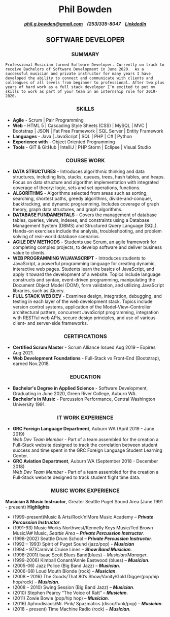 # <center>Phil Bowden 
##### <center><phil.g.bowden@gmail.com>&nbsp; &nbsp; (253)335-8047&nbsp; &nbsp; [LinkdedIn](http://www.linkedin.com/in/phil-bowden)
## <center>SOFTWARE DEVELOPER
### <center> **SUMMARY**
`Professional Musician turned Software Developer. Currently on track to receive Bachelors of Software Development in June 2020.  As a successful musician and private instructor for many years I have developed the ability to connect and communicate with clients and colleagues of all levels from beginner to professional. After two plus years of hard work as a full stack developer I’m excited to put my skills to work as part of your team in an internship role for 2019-2020.`
### <center> **SKILLS**
* **Agile** - Scrum | Pair Programming  
* **Web** - HTML 5 | Cascading Style Sheets (CSS) | MySQL | MVC | Bootstrap | JSON | Fat Free Framework | SQL Server | Entity Framework
* **Languages** - Java | JavaScript | SQL | PHP | C# | Python  
* **Experience with** - Object Oriented Programming
* **Tools** - GIT & GitHub | IntelliJ | PHP Storm | Eclipse | Visual Studio

### <center> **COURSE WORK**
* **DATA STRUCTURES** - Introduces algorithmic thinking and data structures, including lists, stacks, queues, trees, hash tables, and heaps. Focus on data structure and algorithm implementation with integrated coverage of theory: logic, sets and set operations, functions. 
* **ALGORITHMS** - Algorithms selected from areas such as sorting, searching, shortest paths, greedy algorithms, divide-and-conquer, backtracking, and dynamic programming. Includes coverage of graph theory, graph data structures, and graph algorithms.
* **DATABASE FUNDAMENTALS** - Covers the management of database tables, queries, views, indexes, and constraints using a Database Management System (DBMS) and Structured Query Language (SQL). Hands-on exercises include the analysis, troubleshooting, and problem solving of real-world database scenarios.
* **AGILE DEV METHODS** - Students use Scrum, an agile framework for completing complex projects, to develop software and deliver business value to clients.
* **WEB PROGRAMMING W/JAVASCRIPT** - Introduces students to JavaScript, a powerful programming language for creating dynamic, interactive web pages. Students learn the basics of JavaScript, and apply it toward the development of a website. Topics include language constructs and syntax, event-driven programming, manipulating the Document Object Model (DOM), form validation, and utilizing JavaScript libraries, such as jQuery.
* **FULL STACK WEB DEV** - Examines design, integration, debugging, and testing in each layer of the web development stack. Topics include version control systems, application of the Model-View-Controller architectural pattern, concurrent JavaScript programming, integration with RESTful web APIs, secure design principles, and use of various client- and server-side frameworks.
### <center>**CERTIFICATIONS**
* **Certified Scrum Master** -  Scrum Alliance Issued Aug 2019 – Expires Aug 2021.
* **Web Development Foundations** - Full-Stack vs Front-End (Bootstrap), earned Nov.2018.
### <center>**EDUCATION**
* **Bachelor's Degree in Applied Science** - Software Development, Graduating in June 2020, Green River College, Auburn WA.
* **Bachelor's in Music** - Percussion Performance, Central Washington University 1991.
### <center> **IT WORK EXPERIENCE**
* **GRC Foreign Language Department**, Auburn WA (April 2019 - June 2019)  
_Web Dev Team Member_ - Part of a team assembled for the creation a Full-Stack website designed to track the correlation between student success and time spent in the GRC Foreign Language Student Learning Center.    
* **GRC Aviation Department**, Auburn WA (September 2018 - December 2018)  
_Web Dev Team Member_ - Part of a team assembled for the creation a Full-Stack website designed to track student flight time  data.
### <center> **MUSIC WORK EXPERIENCE**
**Musician & Music Instructor**, Greater Seattle Puget Sound Area (June 1991 - present)
**Highlights**
* (1999-present)Music & Arts/Rock’n’More Music Academy – **_Private Percussion Instructor_**.
* (1991-93) Music Works Northwest/Kennelly Keys Music/Ted Brown Music/A# Music, _Seattle Area_ – **_Private Percussion Instructor_**.
* (1998-2002) Seattle Drum School – **_Private Percussion Instructor_**.
* (1992 – 1993) Spirit of Puget Sound (jazz/pop) - **_Musician_**
* (1994 - 97)Carnival Cruise Lines – **_Show Band Musician_**.
* (1998-2001) Isaac Scott Blues Band(blues)  – _Musician/Manager_.
* (1999-2006) Kimball Conant/Annie Eastwood (blues) – **_Musician_**.
* (2005-06) Jazz Police (Big Band Jazz) – **_Musician_**.
* (2006-08) Loud Mouth Blonde (rock) – **_Musician_**.
* (2008 – 2016) The Goods/That 80’s Show/Vanity/Gold Digger(pop/hip hop/rock) – **_Musician_**.
* (2008 – 2010) Swing Session (Big Band Jazz) – **_Musician_**.
* (2010) Stephen Pearcy “The Voice of Ratt” – **_Musician_**.
* (2011) Zowie Bowie (pop/hip hop) – **_Musician_**.
* (2016) Aphrodisiacs/Mr. Pink/ Spazmatics (disco/funk/pop)  – **_Musician_**.
* (2018 – present) Time Machine Radio (rock) – **_Musician_**.
